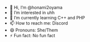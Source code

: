 - 👋 Hi, I’m @honami2oyama
- 👀 I’m interested in uhh
- 🌱 I’m currently learning C++ and PHP
- 📫 How to reach me: Discord
- 😄 Pronouns: She/Them
- ⚡ Fun fact: No fun fact
